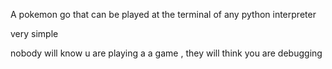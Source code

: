 A pokemon go that can be played at the terminal of any python interpreter

very simple

nobody will know u are playing a a game , they will think you are debugging
